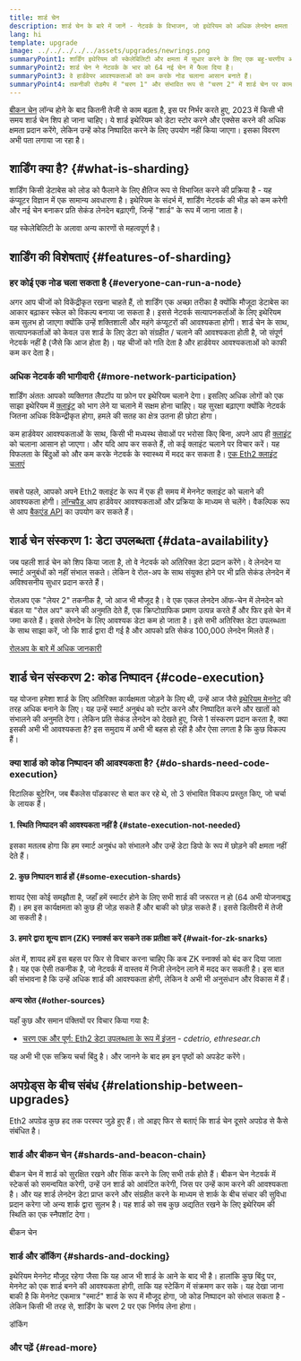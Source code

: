 ```yaml
---
title: शार्ड चेन
description: शार्ड चेन के बारे में जानें - नेटवर्क के विभाजन, जो इथेरियम को अधिक लेनदेन क्षमता देते हैं और इसे चलाना आसान बनाते हैं।
lang: hi
template: upgrade
image: ../../../../../assets/upgrades/newrings.png
summaryPoint1: शार्डिंग इथेरियम की स्केलेबिलिटी और क्षमता में सुधार करने के लिए एक बहु-चरणीय अपग्रेड है।
summaryPoint2: शार्ड चेन ने नेटवर्क के भार को 64 नई चेन में फैला दिया है।
summaryPoint3: वे हार्डवेयर आवश्यकताओं को कम करके नोड चलाना आसान बनाते हैं।
summaryPoint4: तकनीकी रोडमैप में "चरण 1" और संभावित रूप से "चरण 2" में शार्ड चेन पर काम शामिल है"।
---
```


<UpgradeStatus dateKey="page-upgrades-shards-date">
    <a href="/upgrades/beacon-chain/">बीकन चेन</a> लॉन्च होने के बाद कितनी तेजी से काम बढ़ता है, इस पर निर्भर करते हुए, 2023 में किसी भी समय शार्ड चेन शिप हो जाना चाहिए। ये शार्ड इथेरियम को डेटा स्टोर करने और एक्सेस करने की अधिक क्षमता प्रदान करेंगे, लेकिन उन्हें कोड निष्पादित करने के लिए उपयोग नहीं किया जाएगा। इसका विवरण अभी पता लगाया जा रहा है।
</UpgradeStatus>

## शार्डिंग क्या है? {#what-is-sharding}

शार्डिंग किसी डेटाबेस को लोड को फैलाने के लिए क्षैतिज रूप से विभाजित करने की प्रक्रिया है - यह कंप्यूटर विज्ञान में एक सामान्य अवधारणा है। इथेरियम के संदर्भ में, शार्डिंग नेटवर्क की भीड़ को कम करेगी और नई चेन बनाकर प्रति सेकंड लेनदेन बढ़ाएगी, जिन्हें "शार्ड" के रूप में जाना जाता है।

यह स्केलेबिलिटी के अलावा अन्य कारणों से महत्वपूर्ण है।

## शार्डिंग की विशेषताएं {#features-of-sharding}

### हर कोई एक नोड चला सकता है {#everyone-can-run-a-node}

अगर आप चीजों को विकेंद्रीकृत रखना चाहते हैं, तो शार्डिंग एक अच्छा तरीका है क्योंकि मौजूदा डेटाबेस का आकार बढ़ाकर स्केल को विकल्प बनाया जा सकता है। इससे नेटवर्क सत्यापनकर्ताओं के लिए इथेरियम कम सुलभ हो जाएगा क्योंकि उन्हें शक्तिशाली और महंगे कंप्यूटरों की आवश्यकता होगी। शार्ड चेन के साथ, सत्यापनकर्ताओं को केवल उस शार्ड के लिए डेटा को संग्रहीत / चलाने की आवश्यकता होती है, जो संपूर्ण नेटवर्क नहीं है (जैसे कि आज होता है)। यह चीजों को गति देता है और हार्डवेयर आवश्यकताओं को काफी कम कर देता है।

### अधिक नेटवर्क की भागीदारी {#more-network-participation}

शार्डिंग अंततः आपको व्यक्तिगत लैपटॉप या फ़ोन पर इथेरियम चलाने देगा। इसलिए अधिक लोगों को एक साझा इथेरियम में [क्लाइंट](/developers/docs/nodes-and-clients/) को भाग लेने या चलाने में सक्षम होना चाहिए। यह सुरक्षा बढ़ाएगा क्योंकि नेटवर्क जितना अधिक विकेन्द्रीकृत होगा, हमले की सतह का क्षेत्र उतना ही छोटा होगा।

कम हार्डवेयर आवश्यकताओं के साथ, किसी भी मध्यस्थ सेवाओं पर भरोसा किए बिना, अपने आप ही [क्लाइंट](/developers/docs/nodes-and-clients/) को चलाना आसान हो जाएगा। और यदि आप कर सकते हैं, तो कई क्लाइंट चलाने पर विचार करें। यह विफलता के बिंदुओं को और कम करके नेटवर्क के स्वास्थ्य में मदद कर सकता है। [एक Eth2 क्लाइंट चलाएं](/upgrades/get-involved/)

<br />

<InfoBanner isWarning>
  सबसे पहले, आपको अपने Eth2 क्लाइंट के रूप में एक ही समय में मेननेट क्लाइंट को चलाने की आवश्यकता होगी। <a href="https://launchpad.ethereum.org" target="_blank"> लॉन्चपैड </a> आप हार्डवेयर आवश्यकताओं और प्रक्रिया के माध्यम से चलेंगे। वैकल्पिक रूप से आप <a href="/developers/docs/apis/backend/#available-libraries">बैकएंड API</a> का उपयोग कर सकते हैं।
</InfoBanner>

## शार्ड चेन संस्करण 1: डेटा उपलब्धता {#data-availability}

जब पहली शार्ड चेन को शिप किया जाता है, तो वे नेटवर्क को अतिरिक्त डेटा प्रदान करेंगे। वे लेनदेन या स्मार्ट अनुबंधों को नहीं संभाल सकते। लेकिन वे रोल-अप के साथ संयुक्त होने पर भी प्रति सेकंड लेनदेन में अविश्वसनीय सुधार प्रदान करते हैं।

रोलअप एक "लेयर 2" तकनीक है, जो आज भी मौजूद है। वे एक एकल लेनदेन ऑफ-चेन में लेनदेन को बंडल या "रोल अप" करने की अनुमति देते हैं, एक क्रिप्टोग्राफिक प्रमाण उत्पन्न करते हैं और फिर इसे चेन में जमा करते हैं। इससे लेनदेन के लिए आवश्यक डेटा कम हो जाता है। इसे सभी अतिरिक्त डेटा उपलब्धता के साथ साझा करें, जो कि शार्ड द्वारा दी गई है और आपको प्रति सेकंड 100,000 लेनदेन मिलते हैं।

[रोलअप के बारे में अधिक जानकारी](/developers/docs/docs/scaling/layer-2-rollups/#rollups)

## शार्ड चेन संस्करण 2: कोड निष्पादन {#code-execution}

यह योजना हमेशा शार्ड के लिए अतिरिक्त कार्यक्षमता जोड़ने के लिए थी, उन्हें आज जैसे [इथेरियम मेननेट](/glossary/#mainnet) की तरह अधिक बनाने के लिए। यह उन्हें स्मार्ट अनुबंध को स्टोर करने और निष्पादित करने और खातों को संभालने की अनुमति देगा। लेकिन प्रति सेकंड लेनदेन को देखते हुए, जिसे 1 संस्करण प्रदान करता है, क्या इसकी अभी भी आवश्यकता है? इस समुदाय में अभी भी बहस हो रही है और ऐसा लगता है कि कुछ विकल्प हैं।

### क्या शार्ड को कोड निष्पादन की आवश्यकता है? {#do-shards-need-code-execution}

विटालिक बुटेरिन, जब बैंकलेस पॉडकास्ट से बात कर रहे थे, तो 3 संभावित विकल्प प्रस्तुत किए, जो चर्चा के लायक हैं।

<YouTube id="-R0j5AMUSzA" start="5841" />

#### 1. स्थिति निष्पादन की आवश्यकता नहीं है {#state-execution-not-needed}

इसका मतलब होगा कि हम स्मार्ट अनुबंध को संभालने और उन्हें डेटा डिपो के रूप में छोड़ने की क्षमता नहीं देते हैं।

#### 2. कुछ निष्पादन शार्ड हों {#some-execution-shards}

शायद ऐसा कोई समझौता है, जहाँ हमें स्मार्टर होने के लिए सभी शार्ड की जरूरत न हो (64 अभी योजनाबद्ध हैं)। हम इस कार्यक्षमता को कुछ ही जोड़ सकते हैं और बाकी को छोड़ सकते हैं। इससे डिलीवरी में तेजी आ सकती है।

#### 3. हमारे द्वारा शून्य ज्ञान (ZK) स्नार्क्स कर सकने तक प्रतीक्षा करें {#wait-for-zk-snarks}

अंत में, शायद हमें इस बहस पर फिर से विचार करना चाहिए कि कब ZK स्नार्क्स को बंद कर दिया जाता है। यह एक ऐसी तकनीक है, जो नेटवर्क में वास्तव में निजी लेनदेन लाने में मदद कर सकती है। इस बात की संभावना है कि उन्हें अधिक शार्ड की आवश्यकता होगी, लेकिन वे अभी भी अनुसंधान और विकास में हैं।

#### अन्य स्रोत {#other-sources}

यहाँ कुछ और समान पंक्तियों पर विचार किया गया है:

- [चरण एक और पूर्ण: Eth2 डेटा उपलब्धता के रूप में इंजन](https://ethresear.ch/t/phase-one-and-done-eth2-as-a-data-availability-engine/5269/8) - _cdetrio, ethresear.ch_

यह अभी भी एक सक्रिय चर्चा बिंदु है। और जानने के बाद हम इन पृष्ठों को अपडेट करेंगे।

## अपग्रेड्स के बीच संबंध {#relationship-between-upgrades}

Eth2 अपग्रेड कुछ हद तक परस्पर जुड़े हुए हैं। तो आइए फिर से बताएं कि शार्ड चेन दूसरे अपग्रेड से कैसे संबंधित है।

### शार्ड और बीकन चेन {#shards-and-beacon-chain}

बीकन चेन में शार्ड को सुरक्षित रखने और सिंक करने के लिए सभी तर्क होते हैं। बीकन चेन नेटवर्क में स्टेकर्स को समन्वयित करेगी, उन्हें उन शार्ड को आवंटित करेगी, जिस पर उन्हें काम करने की आवश्यकता है। और यह शार्ड लेनदेन डेटा प्राप्त करने और संग्रहीत करने के माध्यम से शार्क के बीच संचार की सुविधा प्रदान करेगा जो अन्य शार्क द्वारा सुलभ है। यह शार्ड को सब कुछ अद्यतित रखने के लिए इथेरियम की स्थिति का एक स्नैपशॉट देगा।

<ButtonLink to="/upgrades/beacon-chain/">बीकन चेन</ButtonLink>

### शार्ड और डॉकिंग {#shards-and-docking}

इथेरियम मेननेट मौजूद रहेगा जैसा कि यह आज भी शार्ड के आने के बाद भी है। हालांकि कुछ बिंदु पर, मेननेट को एक शार्ड बनने की आवश्यकता होगी, ताकि यह स्टेकिंग में संक्रमण कर सके। यह देखा जाना बाकी है कि मेननेट एकमात्र "स्मार्ट" शार्ड के रूप में मौजूद होगा, जो कोड निष्पादन को संभाल सकता है - लेकिन किसी भी तरह से, शार्डिंग के चरण 2 पर एक निर्णय लेना होगा।

<ButtonLink to="/upgrades/merge/">डॉकिंग</ButtonLink>

<Divider />

### और पढ़ें {#read-more}

<ShardChainsList />

